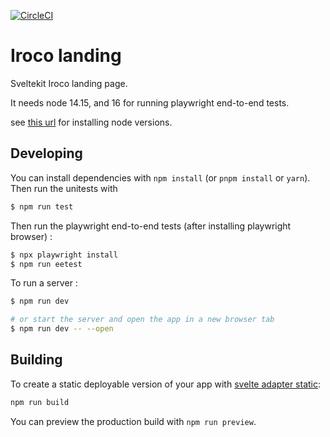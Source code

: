 [![CircleCI](https://dl.circleci.com/status-badge/img/gh/iroco-co/landing/tree/main.svg?style=svg)](https://dl.circleci.com/status-badge/redirect/gh/iroco-co/landing/tree/main)

# Iroco landing

Sveltekit Iroco landing page.

It needs node 14.15, and 16 for running playwright end-to-end tests.

see [this url](https://github.com/nodesource/distributions/blob/master/README.md) for installing node versions.

## Developing

You can install dependencies with `npm install` (or `pnpm install` or `yarn`). Then run the unitests with

```bash
$ npm run test
```

Then run the playwright end-to-end tests (after installing playwright browser) :

```bash
$ npx playwright install
$ npm run eetest
```

To run a server :

```bash
$ npm run dev

# or start the server and open the app in a new browser tab
$ npm run dev -- --open
```

## Building

To create a static deployable version of your app with [svelte adapter static](https://github.com/icdance/sveltekit/tree/master/packages/adapter-static):

```bash
npm run build
```

You can preview the production build with `npm run preview`.

